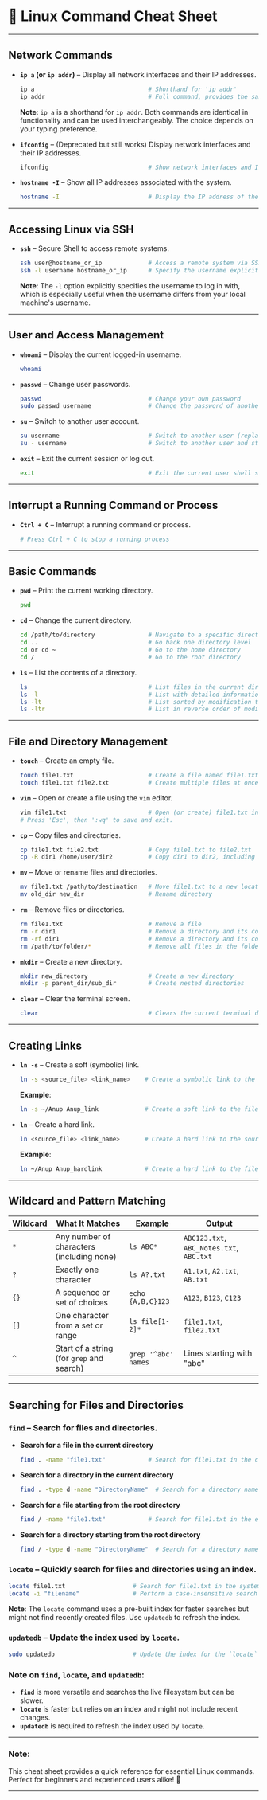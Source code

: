 # **🐧 Linux Command Cheat Sheet**

---

## **Network Commands**

- **`ip a` (or `ip addr`)** – Display all network interfaces and their IP addresses.  
  ```bash
  ip a                                # Shorthand for 'ip addr'
  ip addr                             # Full command, provides the same output
  ```
  **Note**: `ip a` is a shorthand for `ip addr`. Both commands are identical in functionality and can be used interchangeably. The choice depends on your typing preference.

- **`ifconfig`** – (Deprecated but still works) Display network interfaces and their IP addresses.
  ```bash
  ifconfig                            # Show network interfaces and IP details
  ```

- **`hostname -I`** – Show all IP addresses associated with the system.
  ```bash
  hostname -I                         # Display the IP address of the system
  ```

---

## **Accessing Linux via SSH**

- **`ssh`** – Secure Shell to access remote systems.
  ```bash
  ssh user@hostname_or_ip             # Access a remote system via SSH (replace 'user' and 'hostname_or_ip')
  ssh -l username hostname_or_ip      # Specify the username explicitly with the `-l` option
  ```
  **Note**: The `-l` option explicitly specifies the username to log in with, which is especially useful when the username differs from your local machine's username.

---

## **User and Access Management**

- **`whoami`** – Display the current logged-in username.
  ```bash
  whoami
  ```

- **`passwd`** – Change user passwords.
  ```bash
  passwd                              # Change your own password
  sudo passwd username                # Change the password of another user (requires sudo)
  ```

- **`su`** – Switch to another user account.
  ```bash
  su username                         # Switch to another user (replace 'username' with the desired user)
  su - username                       # Switch to another user and start a login shell
  ```

- **`exit`** – Exit the current session or log out.
  ```bash
  exit                                # Exit the current user shell session
  ```

---

## **Interrupt a Running Command or Process**

- **`Ctrl + C`** – Interrupt a running command or process.
  ```bash
  # Press Ctrl + C to stop a running process
  ```

---

## **Basic Commands**

- **`pwd`** – Print the current working directory.
  ```bash
  pwd
  ```

- **`cd`** – Change the current directory.
  ```bash
  cd /path/to/directory               # Navigate to a specific directory
  cd ..                               # Go back one directory level
  cd or cd ~                          # Go to the home directory
  cd /                                # Go to the root directory
  ```

- **`ls`** – List the contents of a directory.
  ```bash
  ls                                  # List files in the current directory
  ls -l                               # List with detailed information
  ls -lt                              # List sorted by modification time
  ls -ltr                             # List in reverse order of modification time
  ```

---

## **File and Directory Management**

- **`touch`** – Create an empty file.
  ```bash
  touch file1.txt                     # Create a file named file1.txt
  touch file1.txt file2.txt           # Create multiple files at once
  ```

- **`vim`** – Open or create a file using the `vim` editor.
  ```bash
  vim file1.txt                       # Open (or create) file1.txt in vim editor
  # Press 'Esc', then ':wq' to save and exit.
  ```

- **`cp`** – Copy files and directories.
  ```bash
  cp file1.txt file2.txt              # Copy file1.txt to file2.txt
  cp -R dir1 /home/user/dir2          # Copy dir1 to dir2, including all subdirectories and files
  ```

- **`mv`** – Move or rename files and directories.
  ```bash
  mv file1.txt /path/to/destination   # Move file1.txt to a new location
  mv old_dir new_dir                  # Rename directory
  ```

- **`rm`** – Remove files or directories.
  ```bash
  rm file1.txt                        # Remove a file
  rm -r dir1                          # Remove a directory and its contents
  rm -rf dir1                         # Remove a directory and its contents without confirmation, even for write-protected files
  rm /path/to/folder/*                # Remove all files in the folder (keeps the folder itself)
  ```

- **`mkdir`** – Create a new directory.
  ```bash
  mkdir new_directory                 # Create a new directory
  mkdir -p parent_dir/sub_dir         # Create nested directories
  ```

- **`clear`** – Clear the terminal screen.
  ```bash
  clear                               # Clears the current terminal display
  ```

---

## **Creating Links**

- **`ln -s`** – Create a soft (symbolic) link.
  ```bash
  ln -s <source_file> <link_name>    # Create a symbolic link to the source file
  ```
  **Example**:
  ```bash
  ln -s ~/Anup Anup_link             # Create a soft link to the file 'Anup'
  ```

- **`ln`** – Create a hard link.
  ```bash
  ln <source_file> <link_name>       # Create a hard link to the source file
  ```
  **Example**:
  ```bash
  ln ~/Anup Anup_hardlink            # Create a hard link to the file 'Anup'
  ```

---

## **Wildcard and Pattern Matching**

| Wildcard | What It Matches                         | Example             | Output                                   |
|----------|-----------------------------------------|---------------------|-----------------------------------------|
| `*`      | Any number of characters (including none) | `ls ABC*`          | `ABC123.txt`, `ABC_Notes.txt`, `ABC.txt` |
| `?`      | Exactly one character                   | `ls A?.txt`        | `A1.txt`, `A2.txt`, `AB.txt`           |
| `{}`     | A sequence or set of choices            | `echo {A,B,C}123`  | `A123`, `B123`, `C123`                 |
| `[]`     | One character from a set or range       | `ls file[1-2]*`    | `file1.txt`, `file2.txt`               |
| `^`      | Start of a string (for `grep` and search) | `grep '^abc' names` | Lines starting with "abc"              |

---

## **Searching for Files and Directories**

### **`find`** – Search for files and directories.

- **Search for a file in the current directory**
  ```bash
  find . -name "file1.txt"            # Search for file1.txt in the current directory (.)
  ```

- **Search for a directory in the current directory**
  ```bash
  find . -type d -name "DirectoryName"  # Search for a directory named "DirectoryName" in the current directory (.)
  ```

- **Search for a file starting from the root directory**
  ```bash
  find / -name "file1.txt"            # Search for file1.txt in the entire file system starting from the root (/)
  ```

- **Search for a directory starting from the root directory**
  ```bash
  find / -type d -name "DirectoryName"  # Search for a directory named "DirectoryName" in the entire file system starting from the root (/)
  ```

### **`locate`** – Quickly search for files and directories using an index.
  ```bash
  locate file1.txt                   # Search for file1.txt in the system's index
  locate -i "filename"               # Perform a case-insensitive search
  ```
  **Note**: The `locate` command uses a pre-built index for faster searches but might not find recently created files. Use `updatedb` to refresh the index.

### **`updatedb`** – Update the index used by `locate`.
  ```bash
  sudo updatedb                      # Update the index for the `locate` command
  ```

### **Note on `find`, `locate`, and `updatedb`**:
- **`find`** is more versatile and searches the live filesystem but can be slower.
- **`locate`** is faster but relies on an index and might not include recent changes.
- **`updatedb`** is required to refresh the index used by `locate`.

---

### **Note**:
This cheat sheet provides a quick reference for essential Linux commands. Perfect for beginners and experienced users alike! 🐧

---
